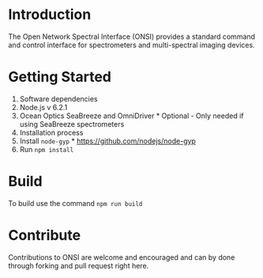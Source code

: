 # Introduction 
The Open Network Spectral Interface (ONSI) provides a standard command and control interface for spectrometers and multi-spectral imaging devices.

# Getting Started
1.	Software dependencies
  1. Node.js v 6.2.1
  2. Ocean Optics SeaBreeze and OmniDriver
    * Optional - Only needed if using SeaBreeze spectrometers
2.	Installation process
  1. Install `node-gyp` 
    * https://github.com/nodejs/node-gyp
  2. Run `npm install`

# Build
To build use the command `npm run build`

# Contribute
Contributions to ONSI are welcome and encouraged and can by done through forking and pull request right here.
